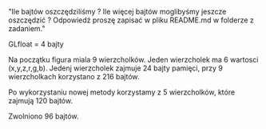 "Ile bajtów oszczędziliśmy ? Ile więcej bajtów moglibyśmy jeszcze oszczędzić ? Odpowiedź proszę zapisać w pliku README.md w folderze z zadaniem."


GLfloat = 4 bajty

Na początku figura miala 9 wierzcholków. Jeden wierzcholek ma 6 wartosci (x,y,z,r,g,b).
Jedenj wierzcholek zajmuje 24 bajty pamięci, przy 9 wierzcholkach korzystano z 216 bajtów.

Po wykorzystaniu nowej metody korzystamy z 5 wierzcholków, które zajmują 120 bajtów.

Zwolniono 96 bajtów.
